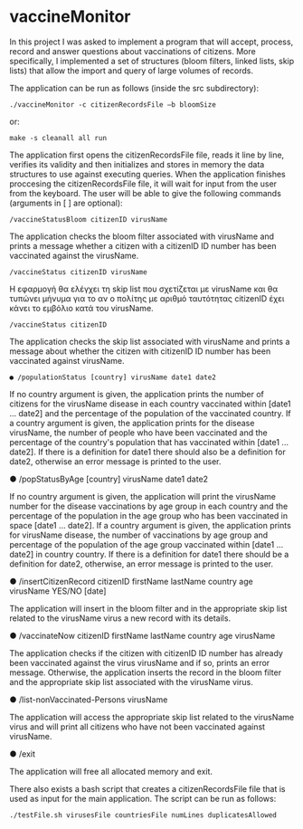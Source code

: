 # vaccineMonitor
In this project I was asked to implement a program that will accept, process, record and answer questions about vaccinations of citizens. More specifically, I implemented a set of structures (bloom filters, linked lists, skip lists) that allow the import and query of large volumes of records.

The application can be run as follows (inside the src subdirectory):
  
    ./vaccineMonitor -c citizenRecordsFile –b bloomSize

or:
  
    make -s cleanall all run
  
The application first opens the citizenRecordsFile file, reads it line by line, verifies its validity and then initializes and stores in memory the data structures to use against executing queries. When the application finishes proccesing the citizenRecordsFile file, it will wait for input from
the user from the keyboard. The user will be able to give the following commands (arguments in [ ] are optional):


    /vaccineStatusBloom citizenID virusName

The application checks the bloom filter associated with virusName and prints a message whether
a citizen with a citizenID ID number has been vaccinated against the virusName.
  
  
    /vaccineStatus citizenID virusName

H εφαρμογή θα ελέγχει τη skip list που σχετίζεται με virusName και θα τυπώνει μήνυμα για το αν ο πολίτης
με αριθμό ταυτότητας citizenID έχει κάνει το εμβόλιο κατά του virusName.


    /vaccineStatus citizenID

The application checks the skip list associated with virusName and prints a message about whether the citizen
with citizenID ID number has been vaccinated against virusName.


    ● /populationStatus [country] virusName date1 date2

If no country argument is given, the application prints the number of citizens for the virusName disease
in each country vaccinated within [date1 ... date2] and the percentage of the population of the vaccinated country. 
If a country argument is given, the application prints for the disease virusName, the number of people who have 
been vaccinated and the percentage of the country's population that has vaccinated within [date1 ... date2]. 
If there is a definition for date1 there should also be a definition for date2, 
otherwise an error message is printed to the user.


● /popStatusByAge [country] virusName date1 date2

If no country argument is given, the application will print the virusName number for the disease
vaccinations by age group in each country and the percentage of the population in the age group
who has been vaccinated in space [date1 ... date2]. 
If a country argument is given, the application prints for virusName disease, the number of vaccinations 
by age group and percentage of the population of the age group vaccinated within [date1 ... date2] in
country country. 
If there is a definition for date1 there should be a definition for date2, otherwise,
an error message is printed to the user.


● /insertCitizenRecord citizenID firstName lastName country age virusName YES/NO [date]

The application will insert in the bloom filter and in the appropriate skip list related to the virusName virus
a new record with its details. 


● /vaccinateNow citizenID firstName lastName country age virusName

The application checks if the citizen with citizenID ID number has already been vaccinated against the virus
virusName and if so, prints an error message.
Otherwise, the application inserts the record in the bloom filter and the appropriate skip list associated with
the virusName virus.
  
  
● /list-nonVaccinated-Persons virusName

The application will access the appropriate skip list related to the virusName virus and will print
all citizens who have not been vaccinated against virusName. 


● /exit

The application will free all allocated memory and exit.
  
  
  
There also exists a bash script that creates a citizenRecordsFile file that is used as input for the main application.
The script can be run as follows:

    ./testFile.sh virusesFile countriesFile numLines duplicatesAllowed 
